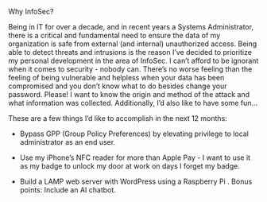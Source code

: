 Why InfoSec?

Being in IT for over a decade, and in recent years a Systems Administrator, there is a critical and fundamental need to ensure the data of my organization is safe from external (and internal) unauthorized access. Being able to detect threats and intrusions is the reason I’ve decided to prioritize my personal development in the area of InfoSec. I can’t afford to be ignorant when it comes to security - nobody can. There’s no worse feeling than the feeling of being vulnerable and helpless when your data has been compromised and you don’t know what to do besides change your password. Please! I want to know the origin and method of the attack and what information was collected. Additionally, I’d also like to have some fun…

These are a few things I’d like to accomplish in the next 12 months:

- Bypass GPP (Group Policy Preferences) by elevating privilege to local administrator as an end user.

- Use my iPhone’s NFC reader for more than Apple Pay - I want to use it as my badge to unlock my door at work on days I forget my badge. 

- Build a LAMP web server with WordPress using a Raspberry Pi . Bonus points: Include an AI chatbot.

